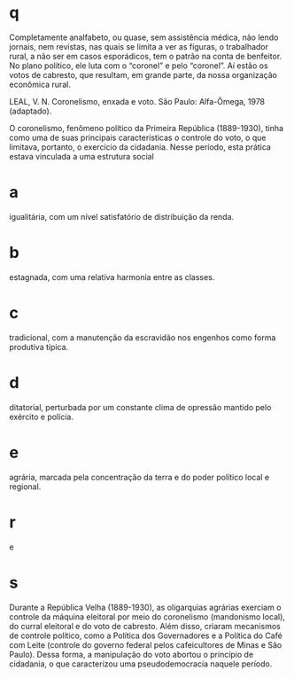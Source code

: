 # q
Completamente analfabeto, ou quase, sem assistência médica, não lendo jornais, nem revistas, nas quais se limita a ver as figuras, o trabalhador rural, a não ser em casos esporádicos, tem o patrão na conta de benfeitor. No plano político, ele luta com o “coronel” e pelo “coronel”. Aí estão os votos de cabresto, que resultam, em grande parte, da nossa organização econômica rural.

LEAL, V. N. Coronelismo, enxada e voto. São Paulo: Alfa-Ômega, 1978 (adaptado).

O coronelismo, fenômeno político da Primeira República (1889-1930), tinha como uma de suas principais características o controle do voto, o que limitava, portanto, o exercício da cidadania. Nesse período, esta prática estava vinculada a uma estrutura social

# a
igualitária, com um nível satisfatório de distribuição da renda.

# b
estagnada, com uma relativa harmonia entre as classes.

# c
tradicional, com a manutenção da escravidão nos engenhos como forma produtiva típica.

# d
ditatorial, perturbada por um constante clima de opressão mantido pelo exército e polícia.

# e
agrária, marcada pela concentração da terra e do poder político local e regional.

# r
e

# s
Durante a República Velha (1889-1930), as oligarquias agrárias exerciam o controle da máquina eleitoral por meio do coronelismo (mandonismo local), do curral eleitoral e do voto de cabresto. Além disso, criaram mecanismos de controle político, como a Política dos Governadores e a Política do Café com Leite (controle do governo federal pelos cafeicultores de Minas e São Paulo). Dessa forma, a manipulação do voto abortou o princípio de cidadania, o que caracterizou uma pseudodemocracia naquele período.
